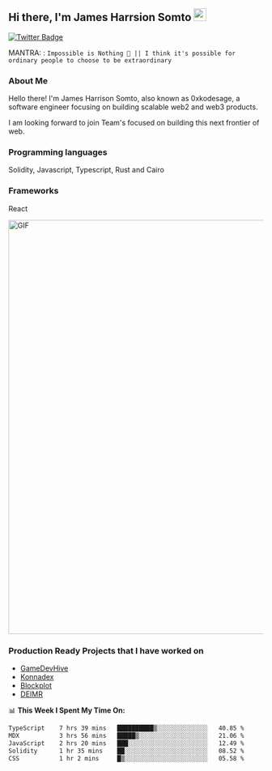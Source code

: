 ## Hi there, I'm James Harrsion Somto <img src="https://media.giphy.com/media/hvRJCLFzcasrR4ia7z/giphy.gif" width="25px">


[![Twitter Badge](https://img.shields.io/badge/-Twitter-00acee?style=flat-square&logo=Twitter&logoColor=white)](https://twitter.com/0xkodesage)


MANTRA: : `Impossible is Nothing 🚀 || I think it's possible for ordinary people to choose to be extraordinary`

### About Me

Hello there! I'm James Harrison Somto, also known as 0xkodesage, a software engineer focusing on building scalable web2 and web3 products.

I am looking forward to join Team's focused on building this next frontier of web.

### Programming languages
Solidity, Javascript, Typescript, Rust and Cairo

### Frameworks
React
 
 <img align="center" alt="GIF" src="https://github.com/Gapur/Gapur/blob/master/coding.gif?raw=true" width="818px" height="818px" />


### Production Ready Projects that I have worked on
  - [GameDevHive](https://www.gamedevshive.org/)
  - [Konnadex](https://www.konnadex.com/)
  - [Blockplot](https://www.blockplot.org/)
  - [DEIMR](https://deimr.com/)

📊 **This Week I Spent My Time On:**

<!--START_SECTION:waka-->

```txt
TypeScript    7 hrs 39 mins   ██████████▒░░░░░░░░░░░░░░   40.85 %
MDX           3 hrs 56 mins   █████▒░░░░░░░░░░░░░░░░░░░   21.06 %
JavaScript    2 hrs 20 mins   ███░░░░░░░░░░░░░░░░░░░░░░   12.49 %
Solidity      1 hr 35 mins    ██░░░░░░░░░░░░░░░░░░░░░░░   08.52 %
CSS           1 hr 2 mins     █▒░░░░░░░░░░░░░░░░░░░░░░░   05.58 %
```

<!--END_SECTION:waka-->
<br />
<br />
<br />






